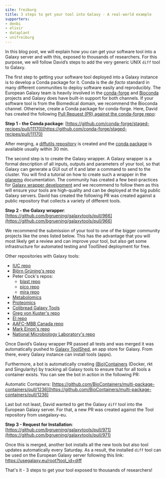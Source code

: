 ```yaml
---
site: freiburg
title: 3 steps to get your tool into Galaxy - A real-world example
supporters:
- denbi
- elixir
- dataplant
- unifreiburg
---
```


In this blog post, we will explain how you can get your software tool into a Galaxy server and with this, exposed to thousands of researchers.
For this purpose, we will follow David’s steps to add the very generic UNIX `diff` tool to Galaxy.

The first step to getting your software tool deployed into a Galaxy instance is to develop a Conda package for it.
Conda is the *de facto* standard in many different communities to deploy software easily and reproducibly.
The European Galaxy team is heavily involved in the [conda-forge](https://conda-forge.org) and [Bioconda](https://www.nature.com/articles/s41592-018-0046-7) projects and Galaxy does have built-in support for both channels.
If your software tool is from the Biomedical domain, we recommend the Bioconda channel. Otherwise,
create a Conda package for conda-forge. Here, David has created the following
[Pull Request (PR) against the conda-forge repo](https://github.com/conda-forge/staged-recipes/pull/11170):

**Step 1 - the Conda package**: [https://github.com/conda-forge/staged-recipes/pull/11170](https://github.com/conda-forge/staged-recipes/pull/11170)

After merging, a [diffutils repository](https://github.com/conda-forge/diffutils-feedstock) is
created and the [conda package](https://anaconda.org/conda-forge/diffutils) is available usually within 30 min.

The second step is to create the Galaxy wrapper. A Galaxy wrapper is a formal description of all inputs,
outputs and parameters of your tool, so that Galaxy can generate a GUI out of it and later a command to send to the cluster.
You will find a tutorial on how to create such a wrapper in the [planemo](https://planemo.readthedocs.io/en/latest/writing.html)
documentation. The community has created a few best-practices for
[Galaxy wrapper development](https://galaxy-iuc-standards.readthedocs.io/en/latest/best_practices/tool_xml.html
) and we recommend to follow them as this will ensure your tools are high-quality and can be deployed at
the big public Galaxy servers. David has created the following PR was created against a public repository that collects a variety of different tools.

**Step 2 - the Galaxy wrapper**: [https://github.com/bgruening/galaxytools/pull/966](https://github.com/bgruening/galaxytools/pull/966)

We recommend the submission of your tool to one of the bigger community projects like the ones listed below.
This has the advantage that you will most likely get a review and can improve your tool, but also get some
infrastructure for automated testing and ToolShed deployment for free.

Other repositories with Galaxy tools:
* [IUC repo](https://github.com/galaxyproject/tools-iuc)
* [Björn Grüning's repo](https://github.com/bgruening/galaxytools)
* Peter Cock's repos:
   * [blast repo](https://github.com/peterjc/galaxy_blast)
   * [pico repo](https://github.com/peterjc/pico_galaxy)
   * [mira repo](https://github.com/peterjc/galaxy_mira)
* [Metabolomics](https://github.com/workflow4metabolomics/tools-metabolomics)
* [Proteomics](https://github.com/galaxyproteomics/tools-galaxyp)
* [Colibread Galaxy Tools](https://github.com/genouest/tools-colibread)
* [Greg von Kuster's repo](https://github.com/gregvonkuster/galaxy-csg)
* [EI repo](https://github.com/TGAC/earlham-galaxytools)
* [AAFC-MBB Canada repo](https://github.com/AAFC-MBB/Galaxy/tree/master/wrappers)
* [Mark Einon's repo](https://gitlab.com/einonm/galaxy-tools)
* [National Microbiology Laboratory's repo](https://github.com/phac-nml/galaxy_tools)

Once David’s Galaxy wrapper PR passed all tests and was merged it was automatically pushed
to [Galaxy ToolShed](https://toolshed.g2.bx.psu.edu/view/bgruening/diff/), an app store for Galaxy. From there, every Galaxy instance can install tools (apps).

Furthermore, a bot is automatically creating [(Bio)Containers](https://biocontainers.pro) (Docker, rkt and Singularity) by
tracking all Galaxy tools to ensure that for all tools a container exists. You can see the bot in action in the following PR:

Automatic Containers: [https://github.com/BioContainers/multi-package-containers/pull/1236](https://github.com/BioContainers/multi-package-containers/pull/1236)

Last but not least, David wanted to get the Galaxy `diff` tool into the European Galaxy server.
For that, a new PR was created against the Tool repository from usegalaxy-eu.

**Step 3 - Request for Installation**: [https://github.com/bgruening/galaxytools/pull/971](https://github.com/bgruening/galaxytools/pull/971)

Once this is merged, another bot installs all the new tools but also tool updates automatically every Saturday.
As a result, the installed `diff` tool can be used on the European Galaxy server following this link: https://usegalaxy.eu/root?tool_id=diff

That's it - 3 steps to get your tool exposed to thousands of researchers!
